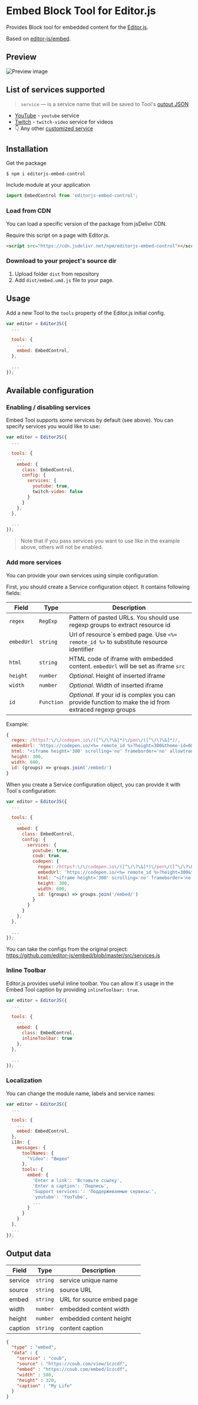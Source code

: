 # Embed Block Tool for Editor.js

Provides Block tool for embedded content for the [Editor.js](https://editorjs.io).

Based on [editor-js/embed](https://github.com/editor-js/embed).

## Preview
![Preview image](https://github.com/VolgaIgor/editorjs-embed-control/raw/main/asset/screenshot.png)

## List of services supported

> `service` — is a service name that will be saved to Tool's [output JSON](#output-data)

- [YouTube](https://youtube.com) - `youtube` service
- [Twitch](https://twitch.tv) - `twitch-video` service for videos
- 👇 Any other [customized service](#add-more-services)

## Installation

Get the package

```shell
$ npm i editorjs-embed-control
```

Include module at your application

```javascript
import EmbedControl from 'editorjs-embed-control';
```

### Load from CDN

You can load a specific version of the package from jsDelivr CDN.

Require this script on a page with Editor.js.

```html
<script src="https://cdn.jsdelivr.net/npm/editorjs-embed-control"></script>
```

### Download to your project's source dir

1. Upload folder `dist` from repository
2. Add `dist/embed.umd.js` file to your page.

## Usage

Add a new Tool to the `tools` property of the Editor.js initial config.

```javascript
var editor = EditorJS({
  ...

  tools: {
    ...
    embed: EmbedControl,
  },

  ...
});
```

## Available configuration

### Enabling / disabling services

Embed Tool supports some services by default (see above). You can specify services you would like to use:

```javascript
var editor = EditorJS({
  ...

  tools: {
    ...
    embed: {
      class: EmbedControl,
      config: {
        services: {
          youtube: true,
          twitch-video: false
        }
      }
    },
  },

  ...
});
```

> Note that if you pass services you want to use like in the example above, others will not be enabled.

### Add more services

You can provide your own services using simple configuration.

First, you should create a Service configuration object. It contains following fields:

| Field      | Type       | Description |
| ---------- | ---------- | ----------- |
| `regex`    | `RegExp`   | Pattern of pasted URLs. You should use regexp groups to extract resource id
| `embedUrl` | `string`   | Url of resource\`s embed page. Use `<%= remote_id %>` to substitute resource identifier
| `html`     | `string`   | HTML code of iframe with embedded content. `embedUrl` will be set as iframe `src`
| `height`   | `number`   | _Optional_. Height of inserted iframe
| `width`    | `number`   | _Optional_. Width of inserted iframe
| `id`       | `Function` | _Optional_. If your id is complex you can provide function to make the id from extraced regexp groups

Example:

```javascript
{
  regex: /https?:\/\/codepen.io\/([^\/\?\&]*)\/pen\/([^\/\?\&]*)/,
  embedUrl: 'https://codepen.io/<%= remote_id %>?height=300&theme-id=0&default-tab=css,result&embed-version=2',
  html: "<iframe height='300' scrolling='no' frameborder='no' allowtransparency='true' allowfullscreen='true' style='width: 100%;'></iframe>",
  height: 300,
  width: 600,
  id: (groups) => groups.join('/embed/')
}
```

When you create a Service configuration object, you can provide it with Tool\`s configuration:

```javascript
var editor = EditorJS({
  ...

  tools: {
    ...
    embed: {
      class: EmbedControl,
      config: {
        services: {
          youtube: true,
          coub: true,
          codepen: {
            regex: /https?:\/\/codepen.io\/([^\/\?\&]*)\/pen\/([^\/\?\&]*)/,
            embedUrl: 'https://codepen.io/<%= remote_id %>?height=300&theme-id=0&default-tab=css,result&embed-version=2',
            html: "<iframe height='300' scrolling='no' frameborder='no' allowtransparency='true' allowfullscreen='true' style='width: 100%;'></iframe>",
            height: 300,
            width: 600,
            id: (groups) => groups.join('/embed/')
          }
        }
      }
    },
  },

  ...
});
```

You can take the configs from the original project: https://github.com/editor-js/embed/blob/master/src/services.js

### Inline Toolbar
Editor.js provides useful inline toolbar. You can allow it\`s usage in the Embed Tool caption by providing `inlineToolbar: true`.

```javascript
var editor = EditorJS({
  ...

  tools: {
    ...
    embed: {
      class: EmbedControl,
      inlineToolbar: true
    },
  },

  ...
});
```

### Localization
You can change the module name, labels and service names:
```javascript
var editor = EditorJS({
  ...

  tools: {
    ...
    embed: EmbedControl,
  },
  i18n: {
    messages: {
      toolNames: {
        "Video": "Видео"
      },
      tools: {
        embed: {
          'Enter a link': 'Вставьте ссылку',
          'Enter a caption': 'Подпись',
          'Support services:': 'Поддерживаемые сервисы:',
          'youtube': 'YouTube',
          ...
        }
      }
    }
  },
  ...
});
```

## Output data

| Field   | Type     | Description
| ------- | -------- | -----------
| service | `string` | service unique name
| source  | `string` | source URL
| embed   | `string` | URL for source embed page
| width   | `number` | embedded content width
| height  | `number` | embedded content height
| caption | `string` | content caption


```json
{
  "type" : "embed",
  "data" : {
    "service" : "coub",
    "source" : "https://coub.com/view/1czcdf",
    "embed" : "https://coub.com/embed/1czcdf",
    "width" : 580,
    "height" : 320,
    "caption" : "My Life"
  }
}
```
